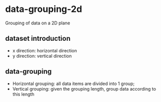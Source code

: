# data-grouping-2d

Grouping of data on a 2D plane

## dataset introduction

- x direction: horizontal direction
- y direction: vertical direction

## data-grouping

- Horizontal grouping: all data items are divided into 1 group;
- Vertical grouping: given the grouping length, group data according to this length

